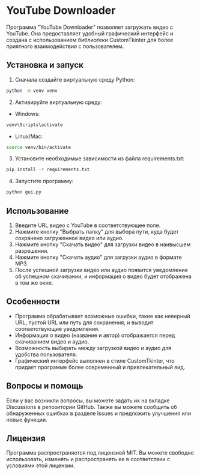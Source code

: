 # YouTube Downloader

Программа "YouTube Downloader" позволяет загружать видео с YouTube. Она предоставляет удобный графический интерфейс и создана с использованием библиотеки CustomTkinter для более приятного взаимодействия с пользователем.

## Установка и запуск

1. Сначала создайте виртуальную среду Python:

```bash
python -m venv venv
```

2. Активируйте виртуальную среду:

- Windows:

```bash
venv\Scripts\activate
```

- Linux/Mac:

```bash
source venv/bin/activate
```

3. Установите необходимые зависимости из файла requirements.txt:

```bash
pip install -r requirements.txt
```

4. Запустите программу:

```bash
python gui.py
```

## Использование

1. Введите URL видео с YouTube в соответствующее поле.
2. Нажмите кнопку "Выбрать папку" для выбора пути, куда будет сохранено загруженное видео или аудио.
3. Нажмите кнопку "Скачать видео" для загрузки видео в наивысшем разрешении.
4. Нажмите кнопку "Скачать аудио" для загрузки аудио в формате MP3.
5. После успешной загрузки видео или аудио появится уведомление об успешном скачивании, и информация о видео будет отображена в том же окне.

## Особенности

- Программа обрабатывает возможные ошибки, такие как неверный URL, пустой URL или путь для сохранения, и выводит соответствующие уведомления.
- Информация о видео (название и автор) отображается перед скачиванием видео и аудио.
- Возможность выбирать между загрузкой видео и аудио для удобства пользователя.
- Графический интерфейс выполнен в стиле CustomTkinter, что придает программе более современный и привлекательный вид.

## Вопросы и помощь

Если у вас возникли вопросы, вы можете задать их на вкладке Discussions в репозитории GitHub. Также вы можете сообщить об обнаруженных ошибках в разделе Issues и предложить улучшения или новые функции.

## Лицензия

Программа распространяется под лицензией MIT. Вы можете свободно использовать, изменять и распространять ее в соответствии с условиями этой лицензии.
